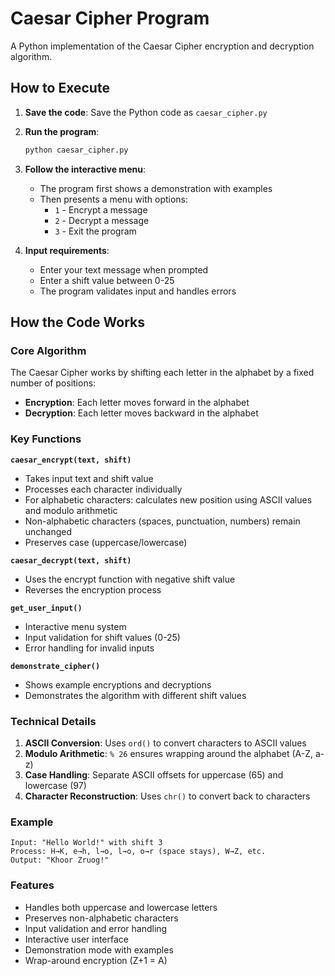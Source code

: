 # Caesar Cipher Program

A Python implementation of the Caesar Cipher encryption and decryption algorithm.

## How to Execute

1. **Save the code**: Save the Python code as `caesar_cipher.py`

2. **Run the program**:
   ```bash
   python caesar_cipher.py
   ```

3. **Follow the interactive menu**:
   - The program first shows a demonstration with examples
   - Then presents a menu with options:
     - `1` - Encrypt a message
     - `2` - Decrypt a message  
     - `3` - Exit the program

4. **Input requirements**:
   - Enter your text message when prompted
   - Enter a shift value between 0-25
   - The program validates input and handles errors

## How the Code Works

### Core Algorithm

The Caesar Cipher works by shifting each letter in the alphabet by a fixed number of positions:

- **Encryption**: Each letter moves forward in the alphabet
- **Decryption**: Each letter moves backward in the alphabet

### Key Functions

**`caesar_encrypt(text, shift)`**
- Takes input text and shift value
- Processes each character individually
- For alphabetic characters: calculates new position using ASCII values and modulo arithmetic
- Non-alphabetic characters (spaces, punctuation, numbers) remain unchanged
- Preserves case (uppercase/lowercase)

**`caesar_decrypt(text, shift)`**
- Uses the encrypt function with negative shift value
- Reverses the encryption process

**`get_user_input()`**
- Interactive menu system
- Input validation for shift values (0-25)
- Error handling for invalid inputs

**`demonstrate_cipher()`**
- Shows example encryptions and decryptions
- Demonstrates the algorithm with different shift values

### Technical Details

1. **ASCII Conversion**: Uses `ord()` to convert characters to ASCII values
2. **Modulo Arithmetic**: `% 26` ensures wrapping around the alphabet (A-Z, a-z)
3. **Case Handling**: Separate ASCII offsets for uppercase (65) and lowercase (97)
4. **Character Reconstruction**: Uses `chr()` to convert back to characters

### Example

```
Input: "Hello World!" with shift 3
Process: H→K, e→h, l→o, l→o, o→r (space stays), W→Z, etc.
Output: "Khoor Zruog!"
```

### Features

- Handles both uppercase and lowercase letters
- Preserves non-alphabetic characters
- Input validation and error handling
- Interactive user interface
- Demonstration mode with examples
- Wrap-around encryption (Z+1 = A)